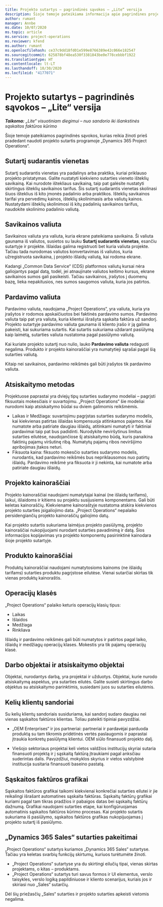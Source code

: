 ```yaml
---
title: Projekto sutartys – pagrindinės sąvokos – „Lite“ versija
description: Šioje temoje pateikiama informacija apie pagrindines projekto sutarčių sąvokas.
author: rumant
manager: Annbe
ms.date: 10/07/2020
ms.topic: article
ms.service: project-operations
ms.reviewer: kfend
ms.author: rumant
ms.openlocfilehash: ce37c9dd18fd01e599e8766389e42c066e182547
ms.sourcegitcommit: 625878bf48ea530f3381843be0e778cebbbf1922
ms.translationtype: HT
ms.contentlocale: lt-LT
ms.lasthandoff: 10/30/2020
ms.locfileid: "4177071"
---
```

# <a name="project-contracts---key-concepts---lite"></a>Projekto sutartys – pagrindinės sąvokos – „Lite“ versija

_**Taikoma:** „Lite“ visuotiniam diegimui – nuo sandorio iki išankstinės sąskaitos faktūros kūrimo_

Šioje temoje pateikiamos pagrindinės sąvokos, kurias reikia žinoti prieš pradedant naudoti projekto sutartis programoje „Dynamics 365 Project Operations“.

## <a name="contracting-unit"></a>Sutartį sudarantis vienetas

Sutartį sudarantis vienetas yra padalinys arba praktika, kuriai priklauso projekto pristatymas. Galite nustatyti kiekvieno sutarties vieneto išteklių savikainą. Kai nurodote ištekliaus savikainą, taip pat galėsite nustatyti skirtingus išteklių savikainos tarifus. Šis sutartį sudarantis vienetas skolinasi šiuos išteklius iš kito įmonės padalinio arba praktikos. Išteklių savikainos tarifai yra pervedimų kainos, išteklių skolinimasis arba valiutų kainos. Nustatydami išteklių skolinimosi iš kitų padalinių savikainos tarifus, naudokite skolinimo padalinio valiutą.

## <a name="cost-currency"></a>Savikainos valiuta

Savikainos valiuta yra valiuta, kuria ekrane pateikiama savikaina. Ši valiuta gaunama iš valiutos, susietos su lauku **Sutartį sudarantis vienetas**, esančiu sutartyje ir projekte. Išlaidas galima registruoti bet kuria valiuta projekte. Tačiau tada nurodomas valiutos konvertavimas iš valiutos, kuria užregistruota savikaina, į projekto išlaidų valiutą, kai rodoma ekrane.

Kadangi „Common Data Service“ (CDS) platformos valiutų kursai nėra galiojantys pagal datą, todėl, jei atnaujinate valiutos keitimo kursus, ekrane savikainos sumos gali pasikeisti. Tačiau savikainos, įrašytos į duomenų bazę, lieka nepakitusios, nes sumos saugomos valiuta, kuria jos patirtos.

## <a name="sales-currency"></a>Pardavimo valiuta

Pardavimo valiuta, naudojama „Project Operations“, yra valiuta, kuria yra įrašytos ir rodomos apskaičiuotos bei faktinės pardavimo sumos. Pardavimo valiuta taip pat yra valiuta, kuria klientui išrašyta sąskaita faktūra už sandorį. Projekto sutartyje pardavimo valiuta gaunama iš kliento įrašo ir ją galima pakeisti, kai sukuriama sutartis. Kai sutartis sukuriama uždarant pasiūlymą kaip laimėtą, sutarties valiuta nustatoma pagal pasiūlymo valiutą.

Kai kuriate projekto sutartį nuo nulio, lauko **Pardavimo valiuta** redaguoti negalima. Produkto ir projekto kainoraščiai yra numatytieji sąrašai pagal šią sutarties valiutą.

Kitaip nei savikainos, pardavimo reikšmės gali būti įrašytos tik pardavimo valiuta.

## <a name="billing-method"></a>Atsiskaitymo metodas

Projektuose paprastai yra dviejų tipų sutarties sudarymo modeliai – pagrįsti fiksuotais mokesčiais ir suvartojimu. „Project Operations“ šie modeliai nurodomi kaip atsiskaitymo būdai su dviem galimomis reikšmėmis.

- Laikas ir Medžiaga: suvartojimu pagrįstas sutarties sudarymo modelis, kai kiekvienas patirtas išlaidas kompensuoja atitinkamos pajamos. Kai numatote arba patiriate daugiau išlaidų, atitinkami numatyti ir faktiniai pardavimai taip pat bus padidinti. Nurodykite neviršytinus limitus sutarties eilutėse, naudojančiose šį atsiskaitymo būdą, kuris panaikina faktinių pajamų viršutinę ribą. Numatytų pajamų ribos neviršijimo apribojimas įtakos neturi.
- Fiksuota kaina: fiksuoto mokesčio sutarties sudarymo modelis, nurodantis, kad pardavimo reikšmės bus nepriklausomos nuo patirtų išlaidų. Pardavimo reikšmė yra fiksuota ir ji nekinta, kai numatote arba patiriate daugiau išlaidų.

## <a name="project-price-lists"></a>Projekto kainoraščiai

Projekto kainoraščiai naudojami numatytajai kainai (ne išlaidų tarifams), laikui, išlaidoms ir kitiems su projektu susijusiems komponentams. Gali būti keletas kainoraščių. Kiekviename kainoraštyje nustatoma atskira kiekvienos projekto sutarties įsigaliojimo data. „Project Operations“ nepalaiko persidengiančių projekto kainoraščių galiojimo datų.

Kai projekto sutartis sukuriama laimėjus projekto pasiūlymą, projekto kainoraščiai nukopijuojami nurodant sutarties pavadinimą ir datą. Šios informacijos kopijavimas yra projekto komponentų pasirinktinė kainodara šioje projekto sutartyje.

## <a name="product-price-lists"></a>Produkto kainoraščiai

Produktų kainoraščiai naudojami numatytosioms kainoms (ne išlaidų tarifams) sutarties produktu pagrįstose eilutėse. Vienai sutarčiai skirtas tik vienas produktų kainoraštis.

## <a name="transaction-classes"></a>Operacijų klasės

„Project Operations“ palaiko keturis operacijų klasių tipus:

- Laikas
- Išlaidos
- Medžiaga
- Rinkliava

Išlaidų ir pardavimo reikšmės gali būti numatytos ir patirtos pagal laiko, išlaidų ir medžiagų operacijų klases. Mokestis yra tik pajamų operacijų klasė.

## <a name="work-entities-and-billing-entities"></a>Darbo objektai ir atsiskaitymo objektai

Objektai, nurodantys darbą, yra projektai ir užduotys. Objektai, kurie nurodo atsiskaitymą aspektus, yra sutarties eilutės. Galite susieti skirtingus darbo objektus su atsiskaitymo parinktimis, susiedami juos su sutarties eilutėmis.

## <a name="multi-customer-deals"></a>Kelių klientų sandoriai

Su kelių klientų sandoriais susiduriama, kai sandorį sudaro daugiau nei vienas sąskaitos faktūros klientas. Toliau pateikti tipiniai pavyzdžiai.

- „OEM Enterprises“ ir jos partneriai: partneriai ir pardavėjai parduoda produktą su tam tikromis pridėtinės vertės paslaugomis ir paprastai įtraukia konkretų pasiūlymą klientui. OEM siūlo finansuoti projekto dalį. 

- Viešojo sektoriaus projektai keli vietos valdžios institucijų skyriai sutaria finansuoti projektą ir į sąskaitą faktūrą įtraukiami pagal anksčiau suderintas dalis. Pavyzdžiui, mokyklos skyrius ir vietos valstybinė institucija susitaria finansuoti baseino pastatą.

## <a name="invoice-schedules"></a>Sąskaitos faktūros grafikai

Sąskaitos faktūros grafikai taikomi kiekvienai konkrečiai sutarties eilutei ir jie reikalingi išrašant automatines sąskaita faktūras. Sąskaitų faktūrų grafikai kuriami pagal tam tikras pradžios ir pabaigos datas bei sąskaitų faktūrų dažnumą. Grafikai naudojami sutarties etape, kai konfigūruojamas automatinis sąskaitos faktūros kūrimo procesas. Kai projekto sutartis sukuriama iš pasiūlymo, sąskaitos faktūros grafikas nukopijuojamas į projekto sutartį iš pasiūlymo.

## <a name="changes-from-the-dynamics-365-sales-contract"></a>„Dynamics 365 Sales“ sutarties pakeitimai

„Project Operations“ sutartys kuriamos „Dynamics 365 Sales“ sutartyse. Tačiau yra keletas svarbių funkcijų skirtumų, kuriuos turėtumėte žinoti.

- „Project Operations“ sutartyse yra du skirtingi eilučių tipai, vienas skirtas projektams, o kitas – produktams.
- „Project Operations“ sutartys turi savus formos ir UI elementus, verslo taisykles, verslo logiką papildiniuose ir kliento scenarijus, kuriais jos ir skiriasi nuo „Sales“ sutarčių.

Dėl šių priežasčių „Sales“ sutarties ir projekto sutarties apkeisti vietomis negalima.
